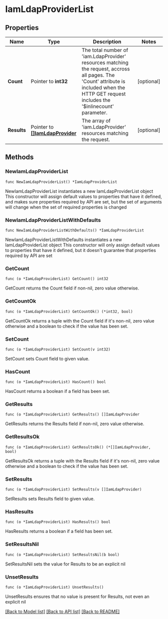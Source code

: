 # IamLdapProviderList

## Properties

Name | Type | Description | Notes
------------ | ------------- | ------------- | -------------
**Count** | Pointer to **int32** | The total number of &#39;iam.LdapProvider&#39; resources matching the request, accross all pages. The &#39;Count&#39; attribute is included when the HTTP GET request includes the &#39;$inlinecount&#39; parameter. | [optional] 
**Results** | Pointer to [**[]IamLdapProvider**](iam.LdapProvider.md) | The array of &#39;iam.LdapProvider&#39; resources matching the request. | [optional] 

## Methods

### NewIamLdapProviderList

`func NewIamLdapProviderList() *IamLdapProviderList`

NewIamLdapProviderList instantiates a new IamLdapProviderList object
This constructor will assign default values to properties that have it defined,
and makes sure properties required by API are set, but the set of arguments
will change when the set of required properties is changed

### NewIamLdapProviderListWithDefaults

`func NewIamLdapProviderListWithDefaults() *IamLdapProviderList`

NewIamLdapProviderListWithDefaults instantiates a new IamLdapProviderList object
This constructor will only assign default values to properties that have it defined,
but it doesn't guarantee that properties required by API are set

### GetCount

`func (o *IamLdapProviderList) GetCount() int32`

GetCount returns the Count field if non-nil, zero value otherwise.

### GetCountOk

`func (o *IamLdapProviderList) GetCountOk() (*int32, bool)`

GetCountOk returns a tuple with the Count field if it's non-nil, zero value otherwise
and a boolean to check if the value has been set.

### SetCount

`func (o *IamLdapProviderList) SetCount(v int32)`

SetCount sets Count field to given value.

### HasCount

`func (o *IamLdapProviderList) HasCount() bool`

HasCount returns a boolean if a field has been set.

### GetResults

`func (o *IamLdapProviderList) GetResults() []IamLdapProvider`

GetResults returns the Results field if non-nil, zero value otherwise.

### GetResultsOk

`func (o *IamLdapProviderList) GetResultsOk() (*[]IamLdapProvider, bool)`

GetResultsOk returns a tuple with the Results field if it's non-nil, zero value otherwise
and a boolean to check if the value has been set.

### SetResults

`func (o *IamLdapProviderList) SetResults(v []IamLdapProvider)`

SetResults sets Results field to given value.

### HasResults

`func (o *IamLdapProviderList) HasResults() bool`

HasResults returns a boolean if a field has been set.

### SetResultsNil

`func (o *IamLdapProviderList) SetResultsNil(b bool)`

 SetResultsNil sets the value for Results to be an explicit nil

### UnsetResults
`func (o *IamLdapProviderList) UnsetResults()`

UnsetResults ensures that no value is present for Results, not even an explicit nil

[[Back to Model list]](../README.md#documentation-for-models) [[Back to API list]](../README.md#documentation-for-api-endpoints) [[Back to README]](../README.md)


